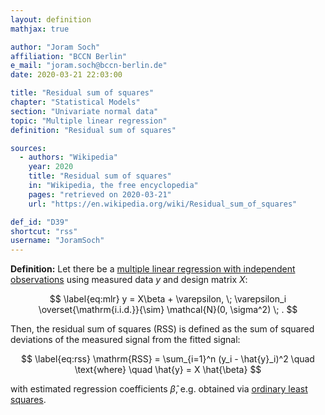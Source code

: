 ```yaml
---
layout: definition
mathjax: true

author: "Joram Soch"
affiliation: "BCCN Berlin"
e_mail: "joram.soch@bccn-berlin.de"
date: 2020-03-21 22:03:00

title: "Residual sum of squares"
chapter: "Statistical Models"
section: "Univariate normal data"
topic: "Multiple linear regression"
definition: "Residual sum of squares"

sources:
  - authors: "Wikipedia"
    year: 2020
    title: "Residual sum of squares"
    in: "Wikipedia, the free encyclopedia"
    pages: "retrieved on 2020-03-21"
    url: "https://en.wikipedia.org/wiki/Residual_sum_of_squares"

def_id: "D39"
shortcut: "rss"
username: "JoramSoch"
---
```



**Definition:** Let there be a [multiple linear regression with independent observations](/D/mlr) using measured data $y$ and design matrix $X$:

$$ \label{eq:mlr}
y = X\beta + \varepsilon, \; \varepsilon_i \overset{\mathrm{i.i.d.}}{\sim} \mathcal{N}(0, \sigma^2) \; .
$$

Then, the residual sum of squares (RSS) is defined as the sum of squared deviations of the measured signal from the fitted signal:

$$ \label{eq:rss}
\mathrm{RSS} = \sum_{i=1}^n (y_i - \hat{y}_i)^2 \quad \text{where} \quad \hat{y} = X \hat{\beta}
$$

with estimated regression coefficients $\hat{\beta}$, e.g. obtained via [ordinary least squares](/P/mlr-ols).